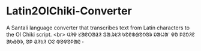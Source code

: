 # Latin2OlChiki-Converter
A Santali language converter that transcribes text from Latin characters to the Ol Chiki script. &lt;br> ᱢᱤᱫ ᱥᱟᱱᱛᱟᱲᱤ ᱯᱟᱹᱨᱥᱤ ᱠᱚᱱᱵᱷᱚᱴᱚᱨ ᱡᱟᱦᱟᱸ ᱫᱚ ᱞᱮᱴᱤᱱ ᱟᱠᱷᱚᱨ, ᱚᱞ ᱪᱤᱠᱤ ᱛᱮ ᱵᱚᱫᱚᱞᱟᱭ ᱾

